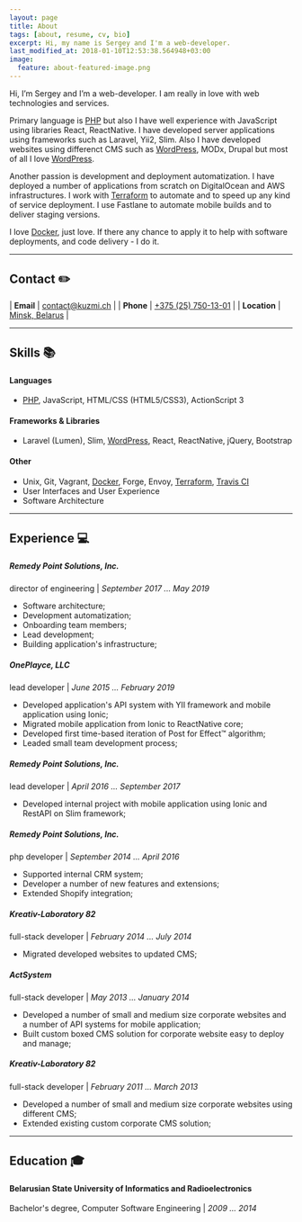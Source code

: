 ```yaml
---
layout: page
title: About
tags: [about, resume, cv, bio]
excerpt: Hi, my name is Sergey and I'm a web-developer.
last_modified_at: 2018-01-10T12:53:38.564948+03:00
image:
  feature: about-featured-image.png
---
```


Hi, I’m Sergey and I’m a web-developer. I am really in love with web technologies and services.

Primary language is [PHP](/tags/#php) but also I have well experience with JavaScript using libraries React, ReactNative. I have developed server applications using frameworks such as Laravel, Yii2, Slim. Also I have developed websites using differenct CMS such as [WordPress](/tags/#wordpress), MODx, Drupal but most of all I love [WordPress](/tags/#wordpress).

Another passion is development and deployment automatization. I have deployed a number of applications from scratch on DigitalOcean and AWS infrastructures.
I work with [Terraform](/tags/#terraform) to automate and to speed up any kind of service deployment. I use Fastlane to automate mobile builds and to deliver staging versions.

I love [Docker](/tags/#docker), just love. If there any chance to apply it to help with software deployments, and code delivery - I do it.

---

## Contact <span>✏️</span> ##

| **Email**     | [contact@kuzmi.ch](mailto:contact@kuzmi.ch)  |
| **Phone**     | [+375 (25) 750-13-01](callto:+375257501301)  |
| **Location**  | [Minsk, Belarus](https://goo.gl/maps/t5zytvJQqNJ2)  |

---

## Skills <span>📚</span> ##

#### Languages ####
* [PHP](/tags/#php), JavaScript, HTML/CSS (HTML5/CSS3), ActionScript 3

#### Frameworks & Libraries ####
* Laravel (Lumen), Slim, [WordPress](/tags/#wordpress), React, ReactNative, jQuery, Bootstrap

#### Other ####
* Unix, Git, Vagrant, [Docker](/tags/#docker), Forge, Envoy, [Terraform](/tags/#terraform), [Travis CI](/tags/#travis-ci)
* User Interfaces and User Experience
* Software Architecture

---

## Experience <span>💻</span> ##

##### Remedy Point Solutions, Inc. #####
director of engineering \| *September 2017 ... May 2019*

* Software architecture;
* Development automatization;
* Onboarding team members;
* Lead development;
* Building application's infrastructure;

##### OnePlayce, LLC #####
lead developer \| *June 2015 ... February 2019*

* Developed application's API system with YII framework and mobile application using Ionic;
* Migrated mobile application from Ionic to ReactNative core;
* Developed first time-based iteration of Post for Effect™ algorithm;
* Leaded small team development process;

##### Remedy Point Solutions, Inc. #####
lead developer \| *April 2016 ... September 2017*

* Developed internal project with mobile application using Ionic and RestAPI on Slim framework;

##### Remedy Point Solutions, Inc. #####
php developer \| *September 2014 ... April 2016*

* Supported internal CRM system;
* Developer a number of new features and extensions;
* Extended Shopify integration;

##### Kreativ-Laboratory 82 #####
full-stack developer \| *February 2014 ... July 2014*

* Migrated developed websites to updated CMS;

##### ActSystem #####
full-stack developer \| *May 2013 ... January 2014*

* Developed a number of small and medium size corporate websites and a number of API systems for mobile application;
* Built custom boxed CMS solution for corporate website easy to deploy and manage;

##### Kreativ-Laboratory 82 #####
full-stack developer \| *February 2011 ... March 2013*

* Developed a number of small and medium size corporate websites using different CMS;
* Extended existing custom corporate CMS solution;

---

## Education <span>🎓</span> ##

#### Belarusian State University of Informatics and Radioelectronics ####
Bachelor's degree, Computer Software Engineering \| *2009 ... 2014*
